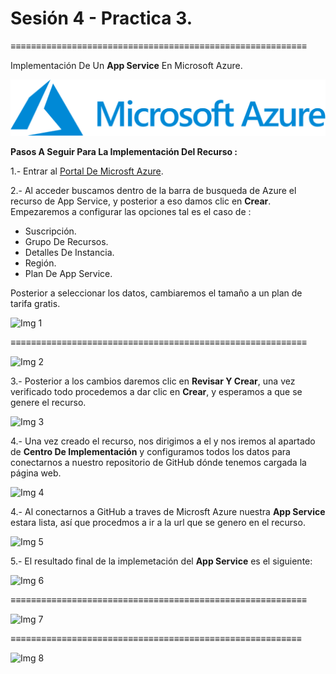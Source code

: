 # Sesión  4 - Practica 3.
≡≡≡≡≡≡≡≡≡≡≡≡≡≡≡≡≡≡≡≡≡≡≡≡≡≡≡≡≡≡≡≡≡≡≡≡≡≡≡≡≡≡≡≡≡≡≡≡≡≡≡≡≡≡≡≡≡≡

Implementación De Un **App Service** En Microsoft Azure. 

![Logo De Microsft Azure](https://github.com/Alejandro-190107/Microsoft-Azure-Practices/blob/main/Creation-Machine-Virtual/img/logo-MA.png)

**Pasos A Seguir Para La Implementación Del Recurso :**

1.- Entrar al [Portal De Microsft Azure](https://portal.azure.com).

2.- Al acceder buscamos dentro de la barra de busqueda de Azure el recurso de App Service, y posterior a eso damos clic en **Crear**. Empezaremos a configurar las opciones tal es el caso de :

- Suscripción.
- Grupo De Recursos.
- Detalles De Instancia.
- Región.
- Plan De App Service.

Posterior a seleccionar los datos, cambiaremos el tamaño a un plan de tarifa gratis.

![Img 1](https://github.com/Alejandro-190107/Microsoft-Azure-Practices/blob/main/App-Service/App-Service%5Cimg%5C1.png)

≡≡≡≡≡≡≡≡≡≡≡≡≡≡≡≡≡≡≡≡≡≡≡≡≡≡≡≡≡≡≡≡≡≡≡≡≡≡≡≡≡≡≡≡≡≡≡≡≡≡≡≡≡≡≡≡≡≡

![Img 2](https://github.com/Alejandro-190107/Microsoft-Azure-Practices/blob/main/App-Service/App-Service%5Cimg%5C2.png)

3.- Posterior a los cambios daremos clic en **Revisar Y Crear**, una vez verificado todo procedemos a dar clic en **Crear**, y esperamos a que se genere el recurso. 

![Img 3](https://github.com/Alejandro-190107/Microsoft-Azure-Practices/blob/main/App-Service/App-Service%5Cimg%5C3.png)

4.- Una vez creado el recurso, nos dirigimos a el y nos iremos al apartado de **Centro De Implementación** y configuramos todos los datos para conectarnos a nuestro repositorio de GitHub dónde tenemos cargada la página web. 

![Img 4](https://github.com/Alejandro-190107/Microsoft-Azure-Practices/blob/main/App-Service/App-Service%5Cimg%5C4.png)

4.- Al conectarnos a GitHub a traves de Microsft Azure nuestra **App Service** estara lista, así que procedmos a ir a la url que se genero en el recurso.

![Img 5](https://github.com/Alejandro-190107/Microsoft-Azure-Practices/blob/main/App-Service/App-Service%5Cimg%5C5.png)

5.- El resultado final de la implemetación del **App Service** es el siguiente:

![Img 6](https://github.com/Alejandro-190107/Microsoft-Azure-Practices/blob/main/App-Service/App-Service%5Cimg%5C6.png)

≡≡≡≡≡≡≡≡≡≡≡≡≡≡≡≡≡≡≡≡≡≡≡≡≡≡≡≡≡≡≡≡≡≡≡≡≡≡≡≡≡≡≡≡≡≡≡≡≡≡≡≡≡≡≡≡≡≡

![Img 7](https://github.com/Alejandro-190107/Microsoft-Azure-Practices/blob/main/App-Service/App-Service%5Cimg%5C7.png)

≡≡≡≡≡≡≡≡≡≡≡≡≡≡≡≡≡≡≡≡≡≡≡≡≡≡≡≡≡≡≡≡≡≡≡≡≡≡≡≡≡≡≡≡≡≡≡≡≡≡≡≡≡≡≡≡≡

![Img 8](https://github.com/Alejandro-190107/Microsoft-Azure-Practices/blob/main/App-Service/App-Service%5Cimg%5C8.png)
